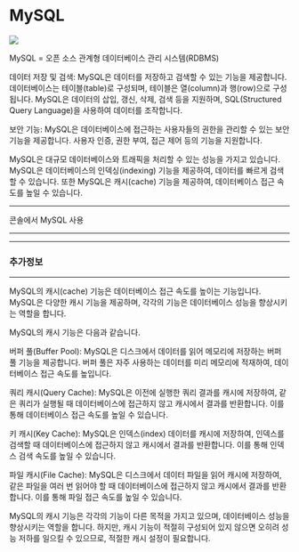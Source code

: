 # MySQL
<img src="https://capsule-render.vercel.app/api?type=waving&color=auto&height=200&section=header&text=MySQL&fontSize=90" />



MySQL = 오픈 소스 관계형 데이터베이스 관리 시스템(RDBMS)

데이터 저장 및 검색: MySQL은 데이터를 저장하고 검색할 수 있는 기능을 제공합니다. 데이터베이스는 테이블(table)로 구성되며, 테이블은 열(column)과 행(row)으로 구성됩니다. MySQL은 데이터의 삽입, 갱신, 삭제, 검색 등을 지원하며, SQL(Structured Query Language)을 사용하여 데이터를 조작합니다.

보안 기능: MySQL은 데이터베이스에 접근하는 사용자들의 권한을 관리할 수 있는 보안 기능을 제공합니다. 사용자 인증, 권한 부여, 접근 제어 등의 기능을 지원합니다.

MySQL은 대규모 데이터베이스와 트래픽을 처리할 수 있는 성능을 가지고 있습니다. MySQL은 데이터베이스의 인덱싱(indexing) 기능을 제공하여, 데이터를 빠르게 검색할 수 있습니다. 또한 MySQL은 캐시(cache) 기능을 제공하여, 데이터베이스 접근 속도를 높일 수 있습니다.



<hr>

콘솔에서 MySQL 사용

<hr>

<hr>

### 추가정보

<hr>

MySQL의 캐시(cache) 기능은 데이터베이스 접근 속도를 높이는 기능입니다. MySQL은 다양한 캐시 기능을 제공하며, 각각의 기능은 데이터베이스 성능을 향상시키는 역할을 합니다.

MySQL의 캐시 기능은 다음과 같습니다.

버퍼 풀(Buffer Pool): MySQL은 디스크에서 데이터를 읽어 메모리에 저장하는 버퍼 풀 기능을 제공합니다. 버퍼 풀은 자주 사용하는 데이터를 미리 메모리에 적재하여, 데이터베이스 접근 속도를 높입니다.

쿼리 캐시(Query Cache): MySQL은 이전에 실행한 쿼리 결과를 캐시에 저장하여, 같은 쿼리가 실행될 때 데이터베이스에 접근하지 않고 캐시에서 결과를 반환합니다. 이를 통해 데이터베이스 접근 속도를 높일 수 있습니다.

키 캐시(Key Cache): MySQL은 인덱스(index) 데이터를 캐시에 저장하여, 인덱스를 검색할 때 데이터베이스에 접근하지 않고 캐시에서 결과를 반환합니다. 이를 통해 인덱스 검색 속도를 높일 수 있습니다.

파일 캐시(File Cache): MySQL은 디스크에서 데이터 파일을 읽어 캐시에 저장하여, 같은 파일을 여러 번 읽어야 할 때 데이터베이스에 접근하지 않고 캐시에서 결과를 반환합니다. 이를 통해 파일 접근 속도를 높일 수 있습니다.

MySQL의 캐시 기능은 각각의 기능이 다른 목적을 가지고 있으며, 데이터베이스 성능을 향상시키는 역할을 합니다. 하지만, 캐시 기능이 적절히 구성되어 있지 않으면 오히려 성능 저하를 일으킬 수 있으므로, 적절한 캐시 설정이 필요합니다.
